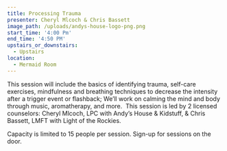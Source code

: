 ```yaml
---
title: Processing Trauma
presenter: Cheryl Mlcoch & Chris Bassett
image_path: /uploads/andys-house-logo-png.png
start_time: '4:00 Pm'
end_time: '4:50 PM'
upstairs_or_downstairs:
  - Upstairs
location:
  - Mermaid Room
---
```


This session will include the basics of identifying trauma, self-care exercises, mindfulness and breathing techniques to decrease the intensity after a trigger event or flashback; We’ll work on calming the mind and body through music, aromatherapy, and more. &nbsp;This session is led by 2 licensed counselors: Cheryl Mlcoch, LPC with Andy’s House & Kidstuff, & Chris Bassett, LMFT with Light of the Rockies.

Capacity is limited to 15 people per session. Sign-up for sessions on the door.&nbsp;